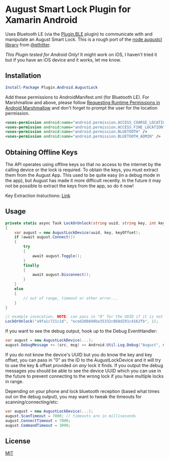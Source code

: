 # August Smart Lock Plugin for Xamarin Android

Uses Bluetooth LE (via the [Plugin.BLE](https://github.com/xabre/xamarin-bluetooth-le) plugin) to communicate with and manipulate an August Smart Lock. This is a rough port of the [node augustcl library](https://github.com/ethitter/augustctl) from [@ethitter](https://github.com/ethitter).

_This Plugin tested for Android Only!_ It might work on iOS, I haven't tried it but if you have an iOS device and it works, let me know.

## Installation

```powershell
Install-Package Plugin.Android.AugustLock
```

Add these permissions to AndroidManifest.xml (for Bluetooth LE). For Marshmallow and above, please follow [Requesting Runtime Permissions in Android Marshmallow](https://blog.xamarin.com/requesting-runtime-permissions-in-android-marshmallow/) and don't forget to prompt the user for the location permission.

```xml
<uses-permission android:name="android.permission.ACCESS_COARSE_LOCATION" />
<uses-permission android:name="android.permission.ACCESS_FINE_LOCATION" />
<uses-permission android:name="android.permission.BLUETOOTH" />
<uses-permission android:name="android.permission.BLUETOOTH_ADMIN" />
```

## Obtaining Offline Keys

The API operates using offline keys so that no access to the internet by the calling device or the lock is required. To obtain the keys, you must extract them from the August App. This used to be quite easy (in a debug mode in the app), but August has made it more difficult recently. In the future it may not be possible to extract the keys from the app, so do it now!

Key Extraction Instuctions: [Link](https://github.com/ethitter/augustctl#configuration)

## Usage

```csharp
private static async Task LockOrUnlock(string uuid, string key, int keyOffset)
{
    var august = new AugustLockDevice(uuid, key, keyOffset);
    if (await august.Connect())
    {
        try
        {
            await august.Toggle();
        }
        finally
        {
            await august.Disconnect();
        }
    }
    else
    {
        // out of range, timeout or other error...
    }
}

// example invocation. NOTE: can pass in "0" for the UUID if it is not known
LockOrUnlock("a9fa1c721c1d", "eced208840ba35332c868d291c4162fb", 1);
```

If you want to see the debug output, hook up to the Debug EventHandler:

```csharp
var august = new AugustLockDevice(...);
august.DebugMessage += (src, msg) => Android.Util.Log.Debug("August", msg);
```

If you do not know the device's UUID but you do know the key and key offset, you can pass in "0" as the ID to the AugustLockDevice and it will try to use the key & offset provided on _any_ lock it finds. If you output the debug messages you should be able to see the device UUID which you can use in the future to prevent connecting to the wrong lock if you have multiple locks in range. 

Depending on your phone and lock bluetooth reception (based what times out on the debug output), you may want to tweak the timeouts for scanning/connecting/etc:

```csharp
var august = new AugustLockDevice(...);
august.ScanTimeout = 7000; // timeouts are in milliseconds
august.ConnectTimeout = 7000;
august.CommandTimeout = 3000;
```

## License

[MIT](https://github.com/Marcus-L/xamarin-august-ble/blob/master/LICENSE)
